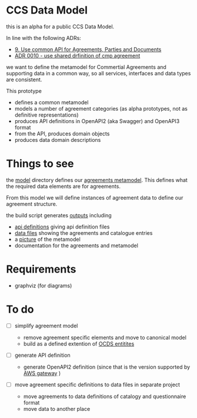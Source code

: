 
# CCS Data Model

this is an alpha for a public CCS Data Model.

In line with the following ADRs:

- [9. Use common API for Agreements, Parties and Documents](https://github.com/Crown-Commercial-Service/CCS-Architecture-Decision-Records/blob/master/doc/adr/0009-use-common-api-for-agreements-parties-and-documents.md)
- [ADR 0010 - use shared drfinition of cmp agreement](https://github.com/Crown-Commercial-Service/CCS-Architecture-Decision-Records/blob/master/doc/adr/0010-use-shared-definition-of-cmp-agreement-when-building-all-cmp-services.md) 

we want to define the metamodel
for Commertial Agreements and supporting data in a common way, so all
services, interfaces and data types are consistent. 

This prototype

- defines a common metamodel 
- models a number of agreement categories (as alpha prototypes, not as definitive representations)
- produces API definitions in OpenAPI2 (aka Swagger) and OpenAPI3 format
- from the API, produces domain objects 
- produces data domain descriptions


# Things to see

the [model](model/) directory defines our [agreements metamodel](model/agreement.rb). This defines
 what the required data elements are for agreements.
 
 From this model we will define instances of agreement data to define our agreement structure.
 
the build script generates [outputs](gen) including

- [api definitions](gen/openapi3/ccs_api.yaml)  giving api definition files
- [data files](gen/data) showing the agreements and catalogue entries
- a [picture](gen/images/metamodel.jpg) of the metamodel
- documentation for the agreements and metamodel

# Requirements

- graphviz (for diagrams)

# To do

- [ ] simplify agreement model
    - remove agreement specific elements and move to canonical model
    - build as a defined extention of [OCDS entitites](http://standard.open-contracting.org/latest/en/schema/)
    
- [ ] generate API definition
    - generate OpenAPI2 definition (since that is the version supported by [AWS gateway](https://aws.amazon.com/api-gateway/) )
    
- [ ] move agreement specific definitions to data files in separate project
    - move agreements to data definitions of catalogy and questionnaire format
    - move data to another place


